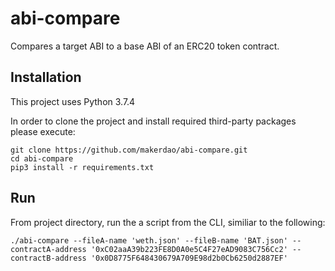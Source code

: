 # abi-compare

Compares a target ABI to a base ABI of an ERC20 token contract.

## Installation

This project uses Python 3.7.4

In order to clone the project and install required third-party packages please execute:
```
git clone https://github.com/makerdao/abi-compare.git
cd abi-compare
pip3 install -r requirements.txt
```

## Run

From project directory, run the a script from the CLI, similiar to the following: 
```
./abi-compare --fileA-name 'weth.json' --fileB-name 'BAT.json' --contractA-address '0xC02aaA39b223FE8D0A0e5C4F27eAD9083C756Cc2' --contractB-address '0x0D8775F648430679A709E98d2b0Cb6250d2887EF'
```
